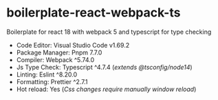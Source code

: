 # boilerplate-react-webpack-ts

Boilerplate for react 18 with webpack 5 and typescript for type checking

- Code Editor: Visual Studio Code v1.69.2
- Package Manager: Pnpm 7.7.0
- Compiler: Webpack ^5.74.0
- Js Type Check: Typescript ^4.7.4 \(_extends @tsconfig/node14_\)
- Linting: Eslint ^8.20.0
- Formatting: Prettier ^2.7.1
- Hot reload: Yes \(_Css changes require manually window reload_\)
